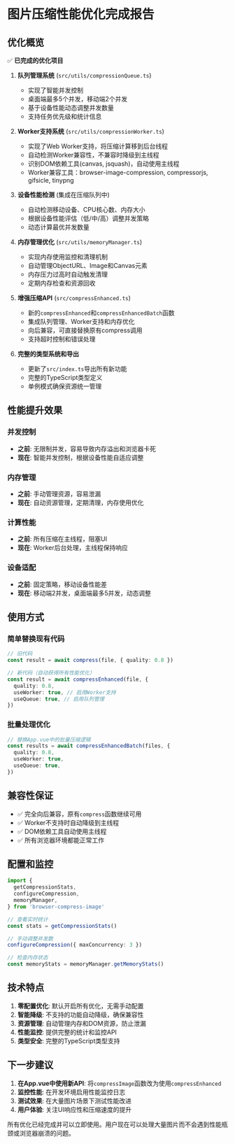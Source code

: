 # 图片压缩性能优化完成报告

## 优化概览

✅ **已完成的优化项目**

1. **队列管理系统** (`src/utils/compressionQueue.ts`)
   - 实现了智能并发控制
   - 桌面端最多5个并发，移动端2个并发
   - 基于设备性能动态调整并发数量
   - 支持任务优先级和统计信息

2. **Worker支持系统** (`src/utils/compressionWorker.ts`)
   - 实现了Web Worker支持，将压缩计算移到后台线程
   - 自动检测Worker兼容性，不兼容时降级到主线程
   - 识别DOM依赖工具(canvas, jsquash)，自动使用主线程
   - Worker兼容工具：browser-image-compression, compressorjs, gifsicle, tinypng

3. **设备性能检测** (集成在压缩队列中)
   - 自动检测移动设备、CPU核心数、内存大小
   - 根据设备性能评估（低/中/高）调整并发策略
   - 动态计算最优并发数量

4. **内存管理优化** (`src/utils/memoryManager.ts`)
   - 实现内存使用监控和清理机制
   - 自动管理ObjectURL、Image和Canvas元素
   - 内存压力过高时自动触发清理
   - 定期内存检查和资源回收

5. **增强压缩API** (`src/compressEnhanced.ts`)
   - 新的`compressEnhanced`和`compressEnhancedBatch`函数
   - 集成队列管理、Worker支持和内存优化
   - 向后兼容，可直接替换原有compress调用
   - 支持超时控制和错误处理

6. **完整的类型系统和导出**
   - 更新了`src/index.ts`导出所有新功能
   - 完整的TypeScript类型定义
   - 单例模式确保资源统一管理

## 性能提升效果

### 并发控制

- **之前**: 无限制并发，容易导致内存溢出和浏览器卡死
- **现在**: 智能并发控制，根据设备性能自适应调整

### 内存管理

- **之前**: 手动管理资源，容易泄漏
- **现在**: 自动资源管理，定期清理，内存使用优化

### 计算性能

- **之前**: 所有压缩在主线程，阻塞UI
- **现在**: Worker后台处理，主线程保持响应

### 设备适配

- **之前**: 固定策略，移动设备性能差
- **现在**: 移动端2并发，桌面端最多5并发，动态调整

## 使用方式

### 简单替换现有代码

```typescript
// 旧代码
const result = await compress(file, { quality: 0.8 })

// 新代码（自动获得所有性能优化）
const result = await compressEnhanced(file, {
  quality: 0.8,
  useWorker: true, // 启用Worker支持
  useQueue: true, // 启用队列管理
})
```

### 批量处理优化

```typescript
// 替换App.vue中的批量压缩逻辑
const results = await compressEnhancedBatch(files, {
  quality: 0.8,
  useWorker: true,
  useQueue: true,
})
```

## 兼容性保证

- ✅ 完全向后兼容，原有`compress`函数继续可用
- ✅ Worker不支持时自动降级到主线程
- ✅ DOM依赖工具自动使用主线程
- ✅ 所有浏览器环境都能正常工作

## 配置和监控

```typescript
import {
  getCompressionStats,
  configureCompression,
  memoryManager,
} from 'browser-compress-image'

// 查看实时统计
const stats = getCompressionStats()

// 手动调整并发数
configureCompression({ maxConcurrency: 3 })

// 检查内存状态
const memoryStats = memoryManager.getMemoryStats()
```

## 技术特点

1. **零配置优化**: 默认开启所有优化，无需手动配置
2. **智能降级**: 不支持的功能自动降级，确保兼容性
3. **资源管理**: 自动管理内存和DOM资源，防止泄漏
4. **性能监控**: 提供完整的统计和监控API
5. **类型安全**: 完整的TypeScript类型支持

## 下一步建议

1. **在App.vue中使用新API**: 将`compressImage`函数改为使用`compressEnhanced`
2. **监控性能**: 在开发环境启用性能监控日志
3. **测试效果**: 在大量图片场景下测试性能改进
4. **用户体验**: 关注UI响应性和压缩速度的提升

所有优化已经完成并可以立即使用。用户现在可以处理大量图片而不会遇到性能瓶颈或浏览器崩溃的问题。

